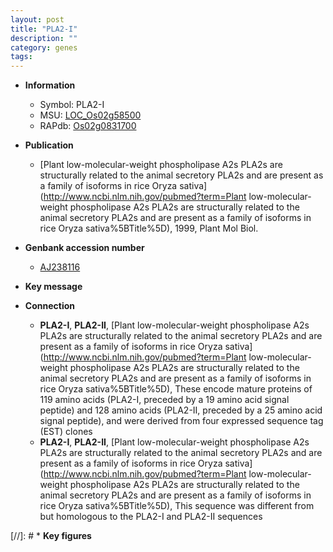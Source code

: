 ```yaml
---
layout: post
title: "PLA2-I"
description: ""
category: genes
tags: 
---
```


* **Information**  
    + Symbol: PLA2-I  
    + MSU: [LOC_Os02g58500](http://rice.uga.edu/cgi-bin/ORF_infopage.cgi?orf=LOC_Os02g58500)  
    + RAPdb: [Os02g0831700](http://rapdb.dna.affrc.go.jp/viewer/gbrowse_details/irgsp1?name=Os02g0831700)  

* **Publication**  
    + [Plant low-molecular-weight phospholipase A2s PLA2s are structurally related to the animal secretory PLA2s and are present as a family of isoforms in rice Oryza sativa](http://www.ncbi.nlm.nih.gov/pubmed?term=Plant low-molecular-weight phospholipase A2s PLA2s are structurally related to the animal secretory PLA2s and are present as a family of isoforms in rice Oryza sativa%5BTitle%5D), 1999, Plant Mol Biol.

* **Genbank accession number**  
    + [AJ238116](http://www.ncbi.nlm.nih.gov/nuccore/AJ238116)

* **Key message**  

* **Connection**  
    + __PLA2-I__, __PLA2-II__, [Plant low-molecular-weight phospholipase A2s PLA2s are structurally related to the animal secretory PLA2s and are present as a family of isoforms in rice Oryza sativa](http://www.ncbi.nlm.nih.gov/pubmed?term=Plant low-molecular-weight phospholipase A2s PLA2s are structurally related to the animal secretory PLA2s and are present as a family of isoforms in rice Oryza sativa%5BTitle%5D), These encode mature proteins of 119 amino acids (PLA2-I, preceded by a 19 amino acid signal peptide) and 128 amino acids (PLA2-II, preceded by a 25 amino acid signal peptide), and were derived from four expressed sequence tag (EST) clones
    + __PLA2-I__, __PLA2-II__, [Plant low-molecular-weight phospholipase A2s PLA2s are structurally related to the animal secretory PLA2s and are present as a family of isoforms in rice Oryza sativa](http://www.ncbi.nlm.nih.gov/pubmed?term=Plant low-molecular-weight phospholipase A2s PLA2s are structurally related to the animal secretory PLA2s and are present as a family of isoforms in rice Oryza sativa%5BTitle%5D), This sequence was different from but homologous to the PLA2-I and PLA2-II sequences

[//]: # * **Key figures**  


